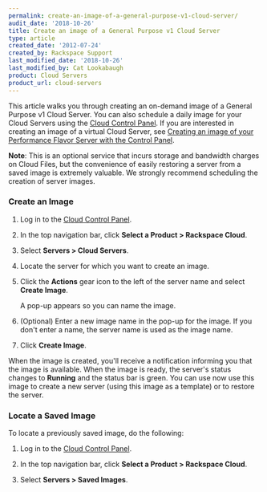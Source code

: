 ```yaml
---
permalink: create-an-image-of-a-general-purpose-v1-cloud-server/
audit_date: '2018-10-26'
title: Create an image of a General Purpose v1 Cloud Server
type: article
created_date: '2012-07-24'
created_by: Rackspace Support
last_modified_date: '2018-10-26'
last_modified_by: Cat Lookabaugh
product: Cloud Servers
product_url: cloud-servers
---
```


This article walks you through creating an on-demand image of a General
Purpose v1 Cloud Server. You can also schedule a daily image for your
Cloud Servers using the [Cloud Control Panel](https://login.rackspace.com).
If you are interested in creating an image of a virtual Cloud Server, see
[Creating an image of your Performance Flavor Server with the Control Panel](/support/how-to/create-an-image-of-a-server-and-restore-a-server-from-a-saved-image).

**Note**: This is an optional service that incurs storage and bandwidth
charges on Cloud Files, but the convenience of easily restoring a
server from a saved image is extremely valuable. We strongly recommend
scheduling the creation of server images.

### Create an Image

1.  Log in to the [Cloud Control Panel](https://login.rackspace.com).

2.  In the top navigation bar, click **Select a Product > Rackspace Cloud**.

3.  Select **Servers > Cloud Servers**.

3.  Locate the server for which you want to create an image.

4.  Click the **Actions** gear icon to the left of the server name and
    select **Create Image**.

    A pop-up appears so you can name the image.

5.  (Optional) Enter a new image name in the pop-up for the image. If
    you don't enter a name, the server name is used as the image name.

6.  Click **Create Image**.

When the image is created, you'll receive a notification informing you
that the image is available. When the image is ready, the server's
status changes to **Running** and the status bar is green. You can use now
use this image to create a new server (using this image as a template)
or to restore the server.

### Locate a Saved Image

To locate a previously saved image, do the following:

1.  Log in to the [Cloud Control Panel](https://login.rackspace.com).

2.  In the top navigation bar, click **Select a Product > Rackspace Cloud**.

3.  Select **Servers > Saved Images**.
